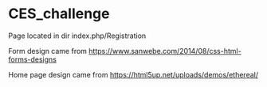 # CES_challenge
Page located in dir index.php/Registration

Form design came from https://www.sanwebe.com/2014/08/css-html-forms-designs

Home page design came from https://html5up.net/uploads/demos/ethereal/
